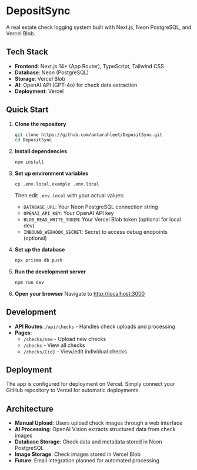 # DepositSync

A real estate check logging system built with Next.js, Neon PostgreSQL, and Vercel Blob.

## Tech Stack

- **Frontend**: Next.js 14+ (App Router), TypeScript, Tailwind CSS
- **Database**: Neon (PostgreSQL)
- **Storage**: Vercel Blob
- **AI**: OpenAI API (GPT-4o) for check data extraction
- **Deployment**: Vercel

## Quick Start

1. **Clone the repository**
   ```bash
   git clone https://github.com/antarahleet/DepositSync.git
   cd DepositSync
   ```

2. **Install dependencies**
   ```bash
   npm install
   ```

3. **Set up environment variables**
   ```bash
   cp .env.local.example .env.local
   ```
   Then edit `.env.local` with your actual values:
   - `DATABASE_URL`: Your Neon PostgreSQL connection string
   - `OPENAI_API_KEY`: Your OpenAI API key
   - `BLOB_READ_WRITE_TOKEN`: Your Vercel Blob token (optional for local dev)
   - `INBOUND_WEBHOOK_SECRET`: Secret to access debug endpoints (optional)

4. **Set up the database**
   ```bash
   npx prisma db push
   ```

5. **Run the development server**
   ```bash
   npm run dev
   ```

6. **Open your browser**
   Navigate to [http://localhost:3000](http://localhost:3000)

## Development

- **API Routes**: `/api/checks` - Handles check uploads and processing
- **Pages**: 
  - `/checks/new` - Upload new checks
  - `/checks` - View all checks
  - `/checks/[id]` - View/edit individual checks

## Deployment

The app is configured for deployment on Vercel. Simply connect your GitHub repository to Vercel for automatic deployments.

## Architecture

- **Manual Upload**: Users upload check images through a web interface
- **AI Processing**: OpenAI Vision extracts structured data from check images
- **Database Storage**: Check data and metadata stored in Neon PostgreSQL
- **Image Storage**: Check images stored in Vercel Blob
- **Future**: Email integration planned for automated processing 
